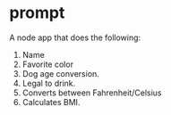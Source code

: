 prompt
======

A node app that does the following: 

1. Name
2. Favorite color
3. Dog age conversion.
4. Legal to drink.
5. Converts between Fahrenheit/Celsius
6. Calculates BMI.
